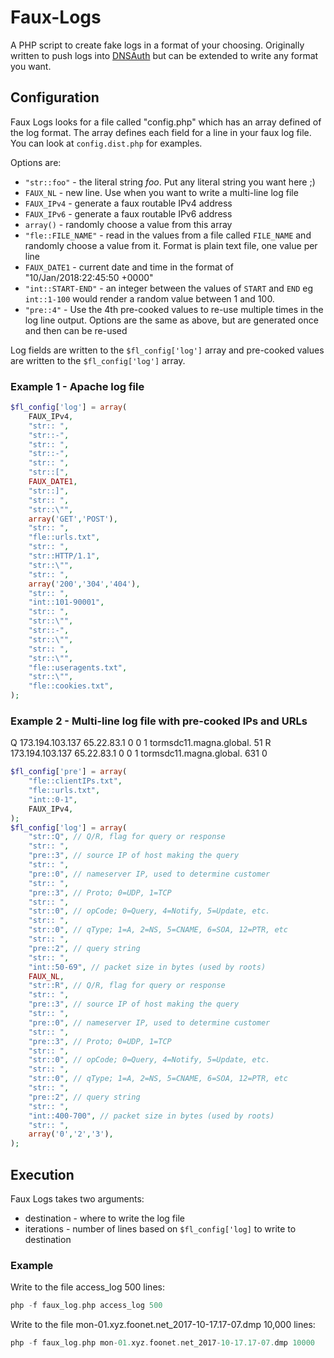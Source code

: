# Faux-Logs
A PHP script to create fake logs in a format of your choosing.  Originally written to push logs into [DNSAuth](https://github.com/Packet-Clearing-House/DNSAuth) but can be extended to write any format you want.

## Configuration

Faux Logs looks for a file called "config.php" which has an array defined of the log format.  The array defines each field for a line in your faux log file.  You can look at `config.dist.php` for examples. 

Options are:
  * `"str::foo"` - the literal string _foo_. Put any literal string you want here ;)
  * `FAUX_NL` - new line. Use when you want to write a multi-line log file
  * `FAUX_IPv4` - generate a faux routable IPv4 address
  * `FAUX_IPv6` - generate a faux routable IPv6 address
  * `array()` - randomly choose a value from this array
  * `"fle::FILE_NAME"` - read in the values from a file called `FILE_NAME` and randomly choose a value from it.  Format is plain text file, one value per line
  * `FAUX_DATE1` - current date and time in the format of "10/Jan/2018:22:45:50 +0000"
  * `"int::START-END"` - an integer between the values of `START` and `END` eg `int::1-100` would render a random value between 1 and 100.
  * `"pre::4"` - Use the 4th pre-cooked values to re-use multiple times in the log line output.  Options are the same as above, but are generated once and then can be re-used

Log fields are written to the `$fl_config['log']` array and pre-cooked values are written to the `$fl_config['log']` array.

### Example 1 - Apache log file

```php
$fl_config['log'] = array(
    FAUX_IPv4,
    "str:: ",
    "str::-",
    "str:: ",
    "str::-",
    "str:: ",
    "str::[",
    FAUX_DATE1,
    "str::]",
    "str:: ",
    "str::\"",
    array('GET','POST'),
    "str:: ",
    "fle::urls.txt",
    "str:: ",
    "str::HTTP/1.1",
    "str::\"",
    "str:: ",
    array('200','304','404'),
    "str:: ",
    "int::101-90001",
    "str:: ",
    "str::\"",
    "str::-",
    "str::\"",
    "str:: ",
    "str::\"",
    "fle::useragents.txt",
    "str::\"",
    "fle::cookies.txt",
);
```

### Example 2 - Multi-line log file with pre-cooked IPs and URLs
Q 173.194.103.137 65.22.83.1 0 0 1 tormsdc11.magna.global. 51
R 173.194.103.137 65.22.83.1 0 0 1 tormsdc11.magna.global. 631 0
```php
$fl_config['pre'] = array(
    "fle::clientIPs.txt",
    "fle::urls.txt",
    "int::0-1",
    FAUX_IPv4,
);
$fl_config['log'] = array(
    "str::Q", // Q/R, flag for query or response
    "str:: ",
    "pre::3", // source IP of host making the query
    "str:: ",
    "pre::0", // nameserver IP, used to determine customer
    "str:: ",
    "pre::3", // Proto; 0=UDP, 1=TCP
    "str:: ",
    "str::0", // opCode; 0=Query, 4=Notify, 5=Update, etc.
    "str:: ",
    "str::0", // qType; 1=A, 2=NS, 5=CNAME, 6=SOA, 12=PTR, etc
    "str:: ",
    "pre::2", // query string
    "str:: ",
    "int::50-69", // packet size in bytes (used by roots)
    FAUX_NL,
    "str::R", // Q/R, flag for query or response
    "str:: ",
    "pre::3", // source IP of host making the query
    "str:: ",
    "pre::0", // nameserver IP, used to determine customer
    "str:: ",
    "pre::3", // Proto; 0=UDP, 1=TCP
    "str:: ",
    "str::0", // opCode; 0=Query, 4=Notify, 5=Update, etc.
    "str:: ",
    "str::0", // qType; 1=A, 2=NS, 5=CNAME, 6=SOA, 12=PTR, etc
    "str:: ",
    "pre::2", // query string
    "str:: ",
    "int::400-700", // packet size in bytes (used by roots)
    "str:: ",
    array('0','2','3'),
);
```

## Execution

Faux Logs takes two arguments:
  * destination - where to write the log file
  * iterations - number of lines based on ``$fl_config['log]`` to write to destination
  
### Example

Write to the file access_log 500 lines:

```php
php -f faux_log.php access_log 500
```

Write to the file mon-01.xyz.foonet.net_2017-10-17.17-07.dmp 10,000 lines:

```php
php -f faux_log.php mon-01.xyz.foonet.net_2017-10-17.17-07.dmp 10000
```